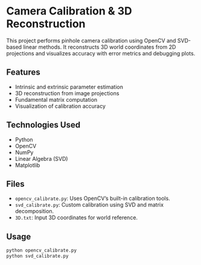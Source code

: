 # Camera Calibration & 3D Reconstruction

This project performs pinhole camera calibration using OpenCV and SVD-based linear methods. It reconstructs 3D world coordinates from 2D projections and visualizes accuracy with error metrics and debugging plots.

## Features
- Intrinsic and extrinsic parameter estimation
- 3D reconstruction from image projections
- Fundamental matrix computation
- Visualization of calibration accuracy

## Technologies Used
- Python
- OpenCV
- NumPy
- Linear Algebra (SVD)
- Matplotlib

## Files
- `opencv_calibrate.py`: Uses OpenCV’s built-in calibration tools.
- `svd_calibrate.py`: Custom calibration using SVD and matrix decomposition.
- `3D.txt`: Input 3D coordinates for world reference.

## Usage
```bash
python opencv_calibrate.py
python svd_calibrate.py
